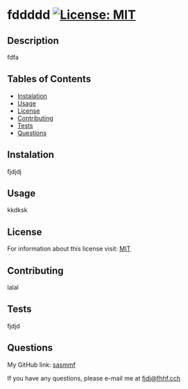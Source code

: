 
  # fddddd [![License: MIT](https://img.shields.io/badge/License-MIT-yellow.svg)](https://opensource.org/licenses/MIT)

  ## Description
   fdfa

  ## Tables of Contents
  * [Instalation](#instalation)
  * [Usage](#usage)
  * [License](#license)
  * [Contributing](#contributing)
  * [Tests](#tests)
  * [Questions](#questions)
   
  ## Instalation
   fjdjdj

  ## Usage
   kkdksk
  
  ## License
   For information about this license visit: [MIT](https://opensource.org/licenses/MIT)

  ## Contributing
   lalal

  ## Tests
   fjdjd

  ## Questions
  My GitHub link: [sasmmf](https://github.com/sasmmf)

  If you have any questions, please e-mail me at fjdj@fhhf.cch
